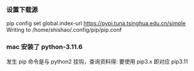 

### 设置下载源
pip config set global.index-url https://pypi.tuna.tsinghua.edu.cn/simple
Writing to /home/shishao/.config/pip/pip.conf


### mac 安装了 python-3.11.6
发生 pip 命令是与 python2 挂钩，查询资料得: 要使用 pip3.x 即对应 pip3.11